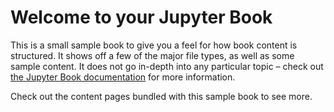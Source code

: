 # Welcome to your Jupyter Book

This is a small sample book to give you a feel for how book content is
structured.
It shows off a few of the major file types, as well as some sample content.
It does not go in-depth into any particular topic – check out [the Jupyter Book documentation](https://jupyterbook.org) for more information.

Check out the content pages bundled with this sample book to see more.